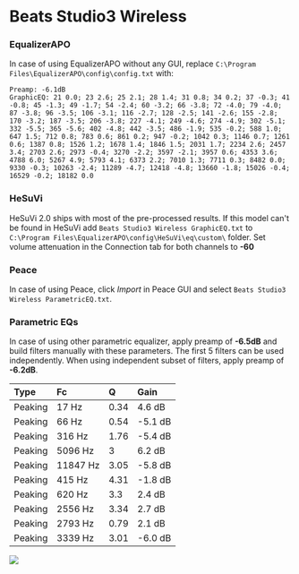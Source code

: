 # Beats Studio3 Wireless

### EqualizerAPO
In case of using EqualizerAPO without any GUI, replace `C:\Program Files\EqualizerAPO\config\config.txt`
with:
```
Preamp: -6.1dB
GraphicEQ: 21 0.0; 23 2.6; 25 2.1; 28 1.4; 31 0.8; 34 0.2; 37 -0.3; 41 -0.8; 45 -1.3; 49 -1.7; 54 -2.4; 60 -3.2; 66 -3.8; 72 -4.0; 79 -4.0; 87 -3.8; 96 -3.5; 106 -3.1; 116 -2.7; 128 -2.5; 141 -2.6; 155 -2.8; 170 -3.2; 187 -3.5; 206 -3.8; 227 -4.1; 249 -4.6; 274 -4.9; 302 -5.1; 332 -5.5; 365 -5.6; 402 -4.8; 442 -3.5; 486 -1.9; 535 -0.2; 588 1.0; 647 1.5; 712 0.8; 783 0.6; 861 0.2; 947 -0.2; 1042 0.3; 1146 0.7; 1261 0.6; 1387 0.8; 1526 1.2; 1678 1.4; 1846 1.5; 2031 1.7; 2234 2.6; 2457 3.4; 2703 2.6; 2973 -0.4; 3270 -2.2; 3597 -2.1; 3957 0.6; 4353 3.6; 4788 6.0; 5267 4.9; 5793 4.1; 6373 2.2; 7010 1.3; 7711 0.3; 8482 0.0; 9330 -0.3; 10263 -2.4; 11289 -4.7; 12418 -4.8; 13660 -1.8; 15026 -0.4; 16529 -0.2; 18182 0.0
```

### HeSuVi
HeSuVi 2.0 ships with most of the pre-processed results. If this model can't be found in HeSuVi add
`Beats Studio3 Wireless GraphicEQ.txt` to `C:\Program Files\EqualizerAPO\config\HeSuVi\eq\custom\` folder.
Set volume attenuation in the Connection tab for both channels to **-60**

### Peace
In case of using Peace, click *Import* in Peace GUI and select `Beats Studio3 Wireless ParametricEQ.txt`.

### Parametric EQs
In case of using other parametric equalizer, apply preamp of **-6.5dB** and build filters manually
with these parameters. The first 5 filters can be used independently.
When using independent subset of filters, apply preamp of **-6.2dB**.

| Type    | Fc       |    Q | Gain    |
|:--------|:---------|:-----|:--------|
| Peaking | 17 Hz    | 0.34 | 4.6 dB  |
| Peaking | 66 Hz    | 0.54 | -5.1 dB |
| Peaking | 316 Hz   | 1.76 | -5.4 dB |
| Peaking | 5096 Hz  | 3    | 6.2 dB  |
| Peaking | 11847 Hz | 3.05 | -5.8 dB |
| Peaking | 415 Hz   | 4.31 | -1.8 dB |
| Peaking | 620 Hz   | 3.3  | 2.4 dB  |
| Peaking | 2556 Hz  | 3.34 | 2.7 dB  |
| Peaking | 2793 Hz  | 0.79 | 2.1 dB  |
| Peaking | 3339 Hz  | 3.01 | -6.0 dB |

![](https://raw.githubusercontent.com/jaakkopasanen/AutoEq/master/results/rtings/avg/Beats%20Studio3%20Wireless/Beats%20Studio3%20Wireless.png)